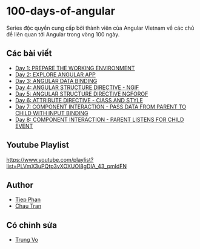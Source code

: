 # 100-days-of-angular

Series độc quyền cung cấp bởi thành viên của Angular Vietnam về các chủ đề liên quan tới Angular trong vòng 100 ngày.

## Các bài viết

- [Day 1: PREPARE THE WORKING ENVIRONMENT][day1]
- [Day 2: EXPLORE ANGULAR APP][day2]
- [Day 3: ANGULAR DATA BINDING][day3]
- [Day 4: ANGULAR STRUCTURE DIRECTIVE - NGIF][day4]
- [Day 5: ANGULAR STRUCTURE DIRECTIVE NGFOROF][day5]
- [Day 6: ATTRIBUTE DIRECTIVE - ClASS AND STYLE][day6]
- [Day 7: COMPONENT INTERACTION - PASS DATA FROM PARENT TO CHILD WITH INPUT BINDING][day7]
- [Day 8: COMPONENT INTERACTION - PARENT LISTENS FOR CHILD EVENT][day8]

## Youtube Playlist

https://www.youtube.com/playlist?list=PLVmX3uPQtp3vXOXUOl8gDIA_43_pmIdFN

## Author

- [Tiep Phan][tieppt]
- [Chau Tran][nartc]

## Có chỉnh sửa

- [Trung Vo][trungk18]

[day1]: Day001-Installation.md
[day2]: Day002-AngularApp.md
[day3]: Day003-DataBinding.md
[day4]: Day004-Structure-Directive-If-Else.md
[day5]: Day005-Structure-Directive-NgFor.md
[day6]: Day006-Attribute-Directive-Class-Style.md
[day7]: Day007-Component-Interaction-01.md
[day8]: Day008-Component-Interaction-02.md
[tieppt]: https://github.com/tieppt
[nartc]: https://github.com/nartc
[trungk18]: https://github.com/trungk18
